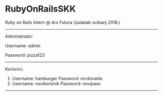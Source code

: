 # RubyOnRailsSKK
Ruby on Rails Intern @ Ars Futura (zadatak-svibanj 2018.)
***********************************************************
Administrator:

Username: admin

Password: pizza123
***********************************************************
Korisnici:
1. Username: hamburger
   Password: mcdonalds
2. Username: novikorisnik
   Password: novipass
***********************************************************

